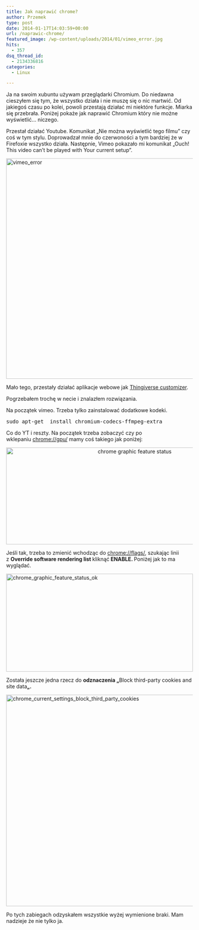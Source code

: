 ```yaml
---
title: Jak naprawić chrome?
author: Przemek
type: post
date: 2014-01-17T14:03:59+00:00
url: /naprawic-chrome/
featured_image: /wp-content/uploads/2014/01/vimeo_error.jpg
hits:
  - 357
dsq_thread_id:
  - 2134336816
categories:
  - Linux

---
```

Ja na swoim xubuntu używam przeglądarki Chromium. Do niedawna cieszyłem się tym, że wszystko działa i nie muszę się o nic martwić. Od jakiegoś czasu po kolei, powoli przestają działać mi niektóre funkcje. Miarka się przebrała. Poniżej pokaże jak naprawić Chromium który nie możne wyświetlić&#8230; niczego.

<!--more-->

Przestał działać Youtube. Komunikat &#8222;Nie można wyświetlić tego filmu&#8221; czy coś w tym stylu. Doprowadzał mnie do czerwoności a tym bardziej że w Firefoxie wszystko działa. Następnie, Vimeo pokazało mi komunikat &#8222;Ouch! This video can&#8217;t be played with Your current setup&#8221;.

[<img class="aligncenter size-full wp-image-5758" alt="vimeo_error" src="http://techfreak.pl/wp-content/uploads/2014/01/vimeo_error.jpg" width="1068" height="594" />][1]

Mało tego, przestały działać aplikacje webowe jak <a href="http://www.thingiverse.com/thing:228098" target="_blank">Thingiverse customizer</a>.

Pogrzebałem trochę w necie i znalazłem rozwiązania.

Na początek vimeo. Trzeba tylko zainstalować dodatkowe kodeki.

<pre>sudo apt-get  install chromium-codecs-ffmpeg-extra</pre>

Co do YT i reszty. Na początek trzeba zobaczyć czy po wklepaniu <chrome://gpu/> mamy coś takiego jak poniżej:

<p style="text-align: center;">
  <a href="http://techfreak.pl/wp-content/uploads/2014/01/chrome_graphic_feature_status.jpg"><img class=" wp-image-5759 aligncenter" alt="chrome graphic feature status" src="http://techfreak.pl/wp-content/uploads/2014/01/chrome_graphic_feature_status.jpg" width="678" height="261" /></a>
</p>

<p style="text-align: left;">
  Jeśli tak, trzeba to zmienić wchodząc do <a href="chrome://flags/">chrome://flags/</a>, szukając linii z <strong>Override software rendering list </strong>kliknąć<strong> ENABLE. </strong>Poniżej jak to ma wyglądać.<strong><br /> </strong>
</p>

<p style="text-align: left;">
  <a href="http://techfreak.pl/wp-content/uploads/2014/01/chrome_graphic_feature_status_ok.jpg"><img class="aligncenter size-full wp-image-5761" alt="chrome_graphic_feature_status_ok" src="http://techfreak.pl/wp-content/uploads/2014/01/chrome_graphic_feature_status_ok.jpg" width="504" height="264" /></a>
</p>

<p style="text-align: left;">
  Została jeszcze jedna rzecz do <strong>odznaczenia &#8222;</strong>Block third-party cookies and site data<strong>&#8222;.</strong>
</p>

<p style="text-align: left;">
  <a href="http://techfreak.pl/wp-content/uploads/2014/01/chrome_current_settings_block_third_party_cookies.jpg"><img class="aligncenter size-full wp-image-5762" alt="chrome_current_settings_block_third_party_cookies" src="http://techfreak.pl/wp-content/uploads/2014/01/chrome_current_settings_block_third_party_cookies.jpg" width="648" height="570" /></a>
</p>

<p style="text-align: left;">
  Po tych zabiegach odzyskałem wszystkie wyżej wymienione braki. Mam nadzieje że nie tylko ja.
</p>

 [1]: http://techfreak.pl/wp-content/uploads/2014/01/vimeo_error.jpg